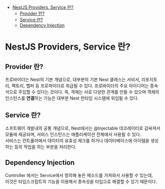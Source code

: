 <!-- TOC -->

- [NestJS Providers, Service 란?](#nestjs-providers-service-%EB%9E%80)
  - [Provider 란?](#provider-%EB%9E%80)
  - [Service 란?](#service-%EB%9E%80)
  - [Dependency Injection](#dependency-injection)

<!-- /TOC -->

# NestJS Providers, Service 란?
## Provider 란?
프로바이더는 Nest의 기본 개념으로, 대부분의 기본 Nest 클래스는 서비서, 리포지토리, 팩토리, 헬퍼 등 프로파이더로 취급될 수 있다. 프로바이더의 주요 아이디어는 종속석으로 주입할 수 있다는 것이다. 즉, 객체는 서로 다양한 관계를 만들 수 있으며 객체의 인스턴스를 **연결**하는 기능은 대부분 Nest 런타임 시스템에 위임될 수 있다. 

## Service 란?
소프트웨어 개발내의 공통 개념으로, Nest에서는 @Injectable 데코레이터로 감싸져서 모듈에 제공되며, 서비스 인스턴스는 애플리케이션 전체에서 사용될 수 있다.  
서비스는 컨트롤러에서 데이터의 유효성 체크를 하거나 데이터베이스에 아이템을 생성하는 등의 작업을 하는 부분을 처리한다.

## Dependency Injection
Controller 에서는 Service에서 정의해 놓은 메소드를 가져와서 사용할 수 있는데,  
이것은 타입스크립트의 기능을 이용해서 종속성을 타입으로 해결할 수 있기 때문이다.